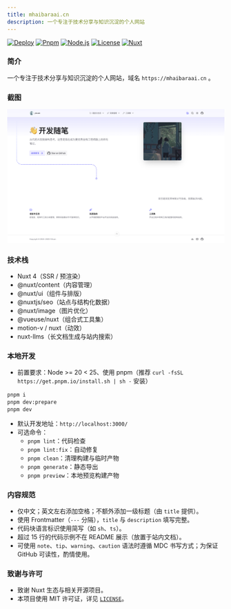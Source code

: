 ```yaml
---
title: mhaibaraai.cn
description: 一个专注于技术分享与知识沉淀的个人网站
---
```


[![Deploy](deploy-src)][deploy-href]
[![Pnpm](pnpm-src)][pnpm-href]
[![Node.js](node-src)][node-href]
[![License][license-src]][license-href]
[![Nuxt][nuxt-src]][nuxt-href]

### 简介

一个专注于技术分享与知识沉淀的个人网站，域名 `https://mhaibaraai.cn` 。

### 截图

![首页截图](./public/images/readme/homepage.png)

### 技术栈

- Nuxt 4（SSR / 预渲染）
- @nuxt/content（内容管理）
- @nuxt/ui（组件与排版）
- @nuxtjs/seo（站点与结构化数据）
- @nuxt/image（图片优化）
- @vueuse/nuxt（组合式工具集）
- motion-v / nuxt（动效）
- nuxt-llms（长文档生成与站内搜索）

### 本地开发

- 前置要求：Node >= 20 < 25、使用 pnpm（推荐 `curl -fsSL https://get.pnpm.io/install.sh | sh -` 安装）

```sh
pnpm i
pnpm dev:prepare
pnpm dev
```

- 默认开发地址：`http://localhost:3000/`
- 可选命令：
  - `pnpm lint`：代码检查
  - `pnpm lint:fix`：自动修复
  - `pnpm clean`：清理构建与临时产物
  - `pnpm generate`：静态导出
  - `pnpm preview`：本地预览构建产物

### 内容规范

- 仅中文；英文左右添加空格；不额外添加一级标题（由 `title` 提供）。
- 使用 Frontmatter（`---` 分隔），`title` 与 `description` 填写完整。
- 代码块语言标识使用简写（如 `sh`、`ts`）。
- 超过 15 行的代码示例不在 README 展示（放置于站内文档）。
- 可使用 `note`、`tip`、`warning`、`caution` 语法时遵循 MDC 书写方式；为保证 GitHub 可读性，酌情使用。

### 致谢与许可

- 致谢 Nuxt 生态与相关开源项目。
- 本项目使用 MIT 许可证，详见 [`LICENSE`](./LICENSE)。

<!-- Badges -->
[deploy-src]: https://github.com/mhaibaraai/mhaibaraai.cn/actions/workflows/deploy.yml/badge.svg?branch=main
[deploy-href]: https://github.com/mhaibaraai/mhaibaraai.cn/actions/workflows/deploy.yml

[pnpm-src]: https://img.shields.io/badge/pnpm-10.15.0-F69220?logo=pnpm&logoColor=fff
[pnpm-href]: https://pnpm.io

[node-src]: https://img.shields.io/badge/Node.js-20.x-339933?logo=node.js&logoColor=fff
[node-href]: https://nodejs.org

[license-src]: https://img.shields.io/badge/License-MIT-blue.svg
[license-href]: https://github.com/mhaibaraai/mhaibaraai.cn/blob/main/LICENSE

[nuxt-src]: https://img.shields.io/badge/Nuxt-4-00DC82?logo=nuxt.js&logoColor=fff
[nuxt-href]: https://nuxt.com
